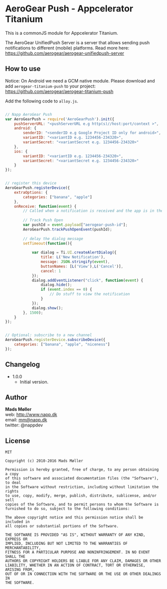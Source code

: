 # AeroGear Push - Appcelerator Titanium

This is a commonJS module for Appcelerator Titanium. 


The AeroGear UnifiedPush Server is a server that allows sending push notifications to different (mobile) platforms. Read more here: https://github.com/aerogear/aerogear-unifiedpush-server


## How to use

Notice: On Android we need a GCM native module. Please download and add `aerogear-titanium-push` to your project: https://github.com/aerogear/aerogear-titanium-push 


Add the following code to `alloy.js`. 


```javascript

// Napp AeroGear Push
var AeroGearPush = require('AeroGearPush').init({
	pushServerURL: "<pushServerURL e.g http(s)//host:port/context >",
    android: {
        senderID: "<senderID e.g Google Project ID only for android>",
        variantID: "<variantID e.g. 1234456-234320>",
        variantSecret: "<variantSecret e.g. 1234456-234320>"
    },
    ios: {
        variantID: "<variantID e.g. 1234456-234320>",
        variantSecret: "<variantSecret e.g. 1234456-234320>"
    }
});


// register this device
AeroGearPush.registerDevice({
    extraOptions: {
    	categories: ["banana", "apple"]
    },
    onReceive: function(event) {
    	// Called when a notification is received and the app is in the foreground 	
    	
        // Track Push Open
        var pushId = event.payload["aerogear-push-id"];
        AeroGearPush.trackPushOpenEvent(pushId);
    	
    	// delay the dialog message
    	setTimeout(function(){
	    	
		    var dialog = Ti.UI.createAlertDialog({
				title: L('New Notification'),
		        message: JSON.stringify(event),
		        buttonNames: [L('View'),L('Cancel')],
		        cancel: 1
		    });
		    dialog.addEventListener("click", function(event) {
		        dialog.hide();
		        if (event.index == 0) {
		            // Do stuff to view the notification
		        }
		    });
		    dialog.show();	
	    }, 1500);
	}
});


// Optional: subscribe to a new channel
AeroGearPush.registerDevice.subscribeDevice({
	categories: ["banana", "apple", "niceness"]
});

```

## Changelog

* 1.0.0
  * Initial version. 

## Author

**Mads Møller**  
web: http://www.napp.dk  
email: mm@napp.dk  
twitter: @nappdev  


## License

	MIT

    Copyright (c) 2010-2016 Mads Møller

    Permission is hereby granted, free of charge, to any person obtaining a copy
    of this software and associated documentation files (the "Software"), to deal
    in the Software without restriction, including without limitation the rights
    to use, copy, modify, merge, publish, distribute, sublicense, and/or sell
    copies of the Software, and to permit persons to whom the Software is
    furnished to do so, subject to the following conditions:

    The above copyright notice and this permission notice shall be included in
    all copies or substantial portions of the Software.

    THE SOFTWARE IS PROVIDED "AS IS", WITHOUT WARRANTY OF ANY KIND, EXPRESS OR
    IMPLIED, INCLUDING BUT NOT LIMITED TO THE WARRANTIES OF MERCHANTABILITY,
    FITNESS FOR A PARTICULAR PURPOSE AND NONINFRINGEMENT. IN NO EVENT SHALL THE
    AUTHORS OR COPYRIGHT HOLDERS BE LIABLE FOR ANY CLAIM, DAMAGES OR OTHER
    LIABILITY, WHETHER IN AN ACTION OF CONTRACT, TORT OR OTHERWISE, ARISING FROM,
    OUT OF OR IN CONNECTION WITH THE SOFTWARE OR THE USE OR OTHER DEALINGS IN
    THE SOFTWARE.
	

